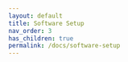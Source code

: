 ```yaml
---
layout: default
title: Software Setup
nav_order: 3
has_children: true
permalink: /docs/software-setup
---
```


